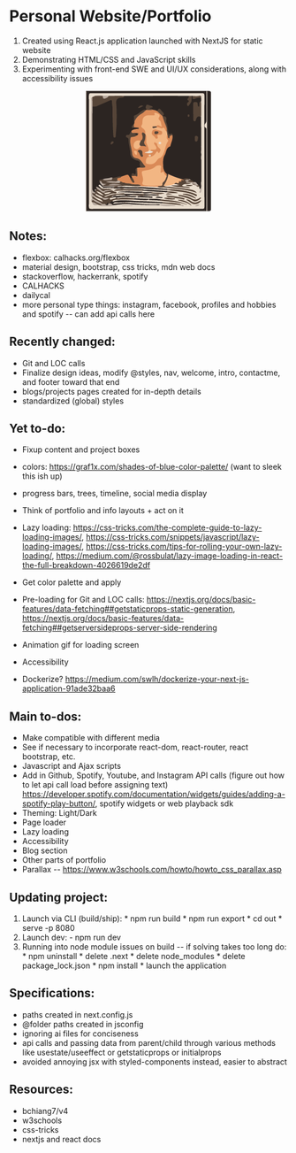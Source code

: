 # Personal Website/Portfolio

1. Created using React.js application launched with NextJS for static website
2. Demonstrating HTML/CSS and JavaScript skills
3. Experimenting with front-end SWE and UI/UX considerations, along with accessibility issues

<p align="center">
  <img src="public/static/genImages/3-color-trace.png" alt="Profile Image" />
</p>

## Notes:
  - flexbox: calhacks.org/flexbox
  - material design, bootstrap, css tricks, mdn web docs
  - stackoverflow, hackerrank, spotify
  - CALHACKS
  - dailycal
  - more personal type things: instagram, facebook, profiles and hobbies and spotify -- can add api calls here

## Recently changed:
  - Git and LOC calls
  - Finalize design ideas, modify @styles, nav, welcome, intro, contactme, and footer toward that end
  - blogs/projects pages created for in-depth details
  - standardized (global) styles

## Yet to-do:
  - Fixup content and project boxes
  - colors: https://graf1x.com/shades-of-blue-color-palette/ (want to sleek this ish up)
  - progress bars, trees, timeline, social media display
  - Think of portfolio and info layouts + act on it
  - Lazy loading: https://css-tricks.com/the-complete-guide-to-lazy-loading-images/, https://css-tricks.com/snippets/javascript/lazy-loading-images/, https://css-tricks.com/tips-for-rolling-your-own-lazy-loading/, https://medium.com/@rossbulat/lazy-image-loading-in-react-the-full-breakdown-4026619de2df

  - Get color palette and apply
  - Pre-loading for Git and LOC calls: https://nextjs.org/docs/basic-features/data-fetching##getstaticprops-static-generation, https://nextjs.org/docs/basic-features/data-fetching##getserversideprops-server-side-rendering

  - Animation gif for loading screen
  - Accessibility
  - Dockerize? https://medium.com/swlh/dockerize-your-next-js-application-91ade32baa6

## Main to-dos:
  - Make compatible with different media
  - See if necessary to incorporate react-dom, react-router, react bootstrap, etc.
  - Javascript and Ajax scripts
  - Add in Github, Spotify, Youtube, and Instagram API calls (figure out how to let api call load before assigning text) https://developer.spotify.com/documentation/widgets/guides/adding-a-spotify-play-button/, spotify widgets or web playback sdk
  - Theming: Light/Dark
  - Page loader
  - Lazy loading
  - Accessibility
  - Blog section
  - Other parts of portfolio
  - Parallax -- https://www.w3schools.com/howto/howto_css_parallax.asp

## Updating project:
  1. Launch via CLI (build/ship):
    * npm run build
    * npm run export
    * cd out
    * serve -p 8080
  2. Launch dev:
    - npm run dev
  3. Running into node module issues on build -- if solving takes too long do:
    * npm uninstall
    * delete .next
    * delete node_modules
    * delete package_lock.json
    * npm install
    * launch the application

## Specifications:
  - paths created in next.config.js
  - @folder paths created in jsconfig
  - ignoring ai files for conciseness
  - api calls and passing data from parent/child through various methods like usestate/useeffect or getstaticprops or initialprops
  - avoided annoying jsx with styled-components instead, easier to abstract

## Resources:
  - bchiang7/v4
  - w3schools
  - css-tricks
  - nextjs and react docs
